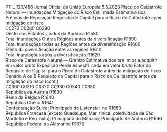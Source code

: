 PT  L 120/486 Jornal Oficial da União Europeia 5.5.2023
 Risco de Catástrofe Natural — Inundações  Mitigação do Risco Esti ­
mada  Estimativa dos Prémios de 
Reposição  Requisito de Capital para 
o Risco de Catástrofe 
após mitigação do risco  
C0270  C0280  C0290  
Oeste dos Estados Unidos da América  R1580  
Total Inundações Outras Regiões antes da diversificação  R1590  
Total Inundações todas as Regiões antes da diversificação  R1600  
Efeito da diversificação entre as regiões  R1610  
Total Inundações após a diversificação  R1620  
Risco de Catástrofe Natural — Granizo  Estimativa dos pré ­
mios a adquirir em 
valor bruto  Exposição  Perda especifi ­
cada em valor 
bruto  Fator do Requisito 
de Capital para o 
Risco de Catástrofe 
antes da mitigação 
do risco  Cenário A ou 
B Requisito de Capital 
para o Risco de Ca ­
tástrofe antes da 
mitigação do risco  (cont.)  
C0300  C0310  C0320  C0330  C0340  C0350  
República da Áustria  R1630  
Reino da Bélgica  R1640  
República Checa  R1641  
Confederação Suíça; Principado do Listenstai ­
ne  R1650  
República Francesa [exceto Guadalupe, Mar ­
tinica, coletividade de São Martinho e Reu ­
nião]; Principado do Mónaco; Principado de 
Andorra  R1660  
República Federal da Alemanha  R1670